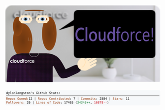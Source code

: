 <!-- 
Version 3.0.142
Built Wed Nov 13 2024 05:20:15 GMT+0000 (Coordinated Universal Time)
-->

<h1 align="center">
  <a href="https://github.com/cf-dlangston/cf-dlangston/tree/master/src" title="Click to View Source">
    <picture width="100%" alt="Dylan">
      <source media="(prefers-color-scheme: dark)" srcset="dylan-dark.svg?version=3.0.142">
      <img src="dylan-light.svg?version=3.0.142" alt="Dylan">
    </picture>
  </a>
</h1>

<div align="center">
  <picture width="100%" alt="Profile Info and Stats">
    <source media="(prefers-color-scheme: dark)" srcset="stats-dark.svg?version=3.0.142">
    <img src="stats-light.svg?version=3.0.142" alt="Profile Info and Stats">
  </picture>
</div>
